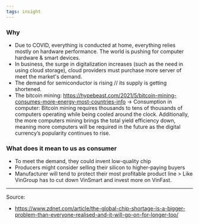 ```yaml
---
tags: insight
---
```


### Why
- Due to COVID, everything is conducted at home, everything relies mostly on hardware performance. The world is pushing for computer hardware & smart devices. 
- In business, the surge in digitalization increases (such as the need in using cloud storage), cloud providers must purchase more server of meet the market's demand. 
- The demand for semiconductor is rising // its supply is getting shortened.
- The bitcoin mining: https://hypebeast.com/2021/5/bitcoin-mining-consumes-more-energy-most-countries-info -> Consumption in computer: Bitcoin mining requires thousands to tens of thousands of computers operating while being cooled around the clock. Additionally, the more computers mining brings the total yield efficiency down, meaning more computers will be required in the future as the digital currency’s popularity continues to rise.

### What does it mean to us as consumer
- To meet the demand, they could invent low-quality chip 
- Producers might consider selling their silicon to higher-paying buyers
- Manufacturer will tend to protect their most profitable product line > Like VinGroup has to cut down VinSmart and invest more on VinFast. 

---
Source:
- https://www.zdnet.com/article/the-global-chip-shortage-is-a-bigger-problem-than-everyone-realised-and-it-will-go-on-for-longer-too/